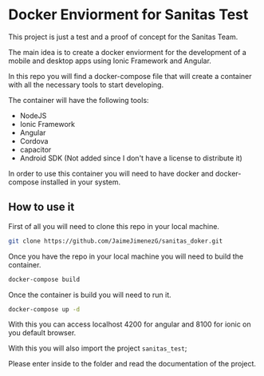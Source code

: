 Docker Enviorment for Sanitas Test
==================================
This project is just a test and a proof of concept for the Sanitas Team.

The main idea is to create a docker enviorment for the development of a mobile and desktop apps using Ionic Framework and Angular.

In this repo you will find a docker-compose file that will create a container with all the necessary tools to start developing.

The container will have the following tools:

- NodeJS
- Ionic Framework
- Angular
- Cordova
- capacitor
- Android SDK (Not added since I don't have a license to distribute it)

In order to use this container you will need to have docker and docker-compose installed in your system.

## How to use it

First of all you will need to clone this repo in your local machine.

```bash
git clone https://github.com/JaimeJimenezG/sanitas_doker.git
```

Once you have the repo in your local machine you will need to build the container.

```bash
docker-compose build
```

Once the container is build you will need to run it.

```bash
docker-compose up -d
```

With this you can access localhost 4200 for angular and 8100 for ionic on you default browser.

With this you will also import the project `sanitas_test`;

Please enter inside to the folder and read the documentation of the project.
